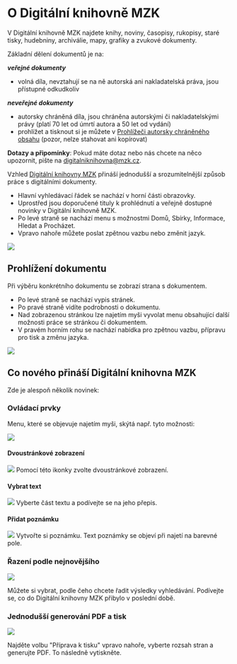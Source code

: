 # O Digitální knihovně MZK

V Digitální knihovně MZK najdete knihy, noviny, časopisy, rukopisy, staré tisky, hudebniny, archiválie, mapy, grafiky a zvukové dokumenty.

Základní dělení dokumentů je na:

__*veřejné dokumenty*__ 
* volná díla, nevztahují se na ně autorská ani nakladatelská práva, jsou přístupné odkudkoliv

__*neveřejné dokumenty*__ 
* autorsky chráněná díla, jsou chráněna autorskými či nakladatelskými právy (platí 70 let od úmrtí autora a 50 let od vydání)
* prohlížet a tisknout si je můžete v [Prohlížeči autorsky chráněného obsahu](/cs/digitalni-knihovna) (pozor, nelze stahovat ani kopírovat)


**Dotazy a připomínky**: Pokud máte dotaz nebo nás chcete na něco upozornit, pište na [digitalniknihovna@mzk.cz](digitalniknihovna@mzk.cz).

Vzhled <a class="external" href="http://digitalniknihovna.mzk.cz/" target="_blank">Digitální knihovny MZK</a> přináší jednodušší a srozumitelnější způsob práce s digitálními dokumenty. 

* Hlavní vyhledávací řádek se nachází v horní části obrazovky. 
* Uprostřed jsou doporučené tituly k prohlédnutí a veřejně dostupné novinky v Digitální knihovně MZK.
* Po levé straně se nachází menu s možnostmi Domů, Sbírky, Informace, Hledat a Procházet. 
* Vpravo nahoře můžete poslat zpětnou vazbu nebo změnit jazyk.

![](/images/help/jakHledat/digitalniknihovna2.png)

## Prohlížení dokumentu
Při výběru konkrétního dokumentu se zobrazí strana s dokumentem. 

* Po levé straně se nachází vypis stránek.
* Po pravé straně vidíte podrobnosti o dokumentu. 
* Nad zobrazenou stránkou lze najetím myši vyvolat menu obsahující další možnosti práce se stránkou či dokumentem. 
* V pravém horním rohu se nachází nabídka pro zpětnou vazbu, přípravu pro tisk a změnu jazyka.  

![](/images/help/jakHledat/prohlizeniKnihy.png)

## Co nového přináší Digitální knihovna MZK

Zde je alespoň několik novinek:

### Ovládací prvky
Menu, které se objevuje najetím myši, skýtá např. tyto možnosti:

![](/images/help/jakHledat/funkcniPrvky2.png)

#### Dvoustránkové zobrazení 
![](/images/help/jakHledat/dvoustrankoveZobrazeni.png)
Pomocí této ikonky zvolte dvoustránkové zobrazení.

#### Vybrat text
![](/images/help/jakHledat/textovyPrepis.png)
Vyberte část textu a podívejte se na jeho přepis.

#### Přidat poznámku
![](/images/help/jakHledat/poznamka.png)
Vytvořte si poznámku. Text poznámky se objeví při najetí na barevné pole.

### Řazení podle nejnovějšího
![](/images/help/jakHledat/razeni.png)

Můžete si vybrat, podle čeho chcete řadit výsledky vyhledávání. Podívejte se, co do Digitální knihovny MZK přibylo v poslední době.

### Jednodušší generování PDF a tisk
![](/images/help/jakTisknout/tisk.png)

Najděte volbu "Příprava k tisku" vpravo nahoře, vyberte rozsah stran a generujte PDF. To následně vytiskněte.

